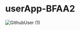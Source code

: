 userApp-BFAA2
==

![GithubUser (1)](https://user-images.githubusercontent.com/81451454/177727773-ca39d051-72df-44e7-b251-3476e38f3a31.png)



